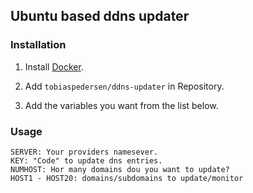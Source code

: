## Ubuntu based ddns updater

### Installation

1. Install [Docker](https://www.docker.com/).

2. Add ``` tobiaspedersen/ddns-updater ``` in Repository.

3. Add the variables you want from the list below.


### Usage

```
SERVER: Your providers namesever.
KEY: "Code" to update dns entries.
NUMHOST: Hor many domains dou you want to update?
HOST1 - HOST20: domains/subdomains to update/monitor

```
